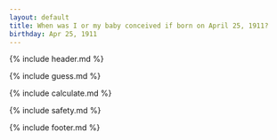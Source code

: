 ```yaml
---
layout: default
title: When was I or my baby conceived if born on April 25, 1911?
birthday: Apr 25, 1911
---
```


{% include header.md %}

{% include guess.md %}

{% include calculate.md %}

{% include safety.md %}

{% include footer.md %}



